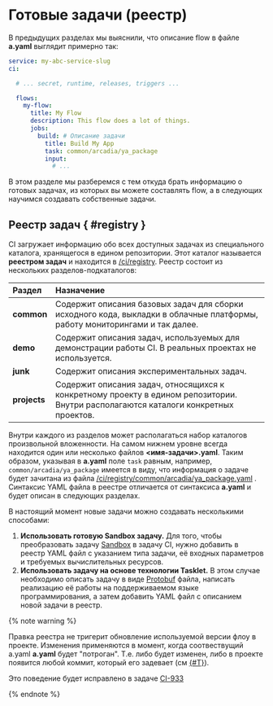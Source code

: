 # Готовые задачи (реестр)

В предыдущих разделах мы выяснили, что описание flow в файле **a.yaml** выглядит примерно так:

```yaml
service: my-abc-service-slug
ci:

  # ... secret, runtime, releases, triggers ...

  flows:
    my-flow:
      title: My Flow
      description: This flow does a lot of things.
      jobs:
        build: # Описание задачи
          title: Build My App
          task: common/arcadia/ya_package
          input:
            # ...
```

В этом разделе мы разберемся с тем откуда брать информацию о готовых задачах, из которых вы можете составлять flow, а в следующих научимся создавать собственные задачи.

## Реестр задач { #registry }

CI загружает информацию обо всех доступных задачах из специального каталога, хранящегося в едином репозитории. Этот каталог называется **реестром задач** и находится в [/ci/registry](https://a.yandex-team.ru/arc/trunk/arcadia/ci/registry). Реестр состоит из нескольких разделов-подкаталогов:

Раздел | Назначение
:--- | :---
**common** | Содержит описания базовых задач для сборки исходного кода, выкладки в облачные платформы, работу мониторингами и так далее.
**demo** | Содержит описания задач, используемых для демонстрации работы CI. В реальных проектах не используется.
**junk** | Содержит описания экспериментальных задач.
**projects** | Содержит описания задач, относящихся к конкретному проекту в едином репозитории. Внутри располагаются каталоги конкретных проектов.

Внутри каждого из разделов может располагаться набор каталогов произвольной вложенности. На самом нижнем уровне всегда
находится один или несколько файлов **<имя-задачи>.yaml**. Таким образом, указывая в **a.yaml** поле `task` равным,
например, `common/arcadia/ya_package` имеется в виду, что информация о задаче будет зачитана из
файла [/ci/registry/common/arcadia/ya_package.yaml](https://a.yandex-team.ru/arc/trunk/arcadia/ci/registry/common/arcadia/ya_package.yaml)
. Синтаксис YAML файла в реестре отличается от синтаксиса **a.yaml** и будет описан в следующих разделах.

В настоящий момент новые задачи можно создавать несколькими способами:

1. **Использовать готовую Sandbox задачу.** Для того, чтобы преобразовать
   задачу [Sandbox](https://sandbox.yandex-team.ru/) в задачу CI, нужно добавить в реестр YAML файл c указанием типа
   задачи, её входных параметров и требуемых вычислительных ресурсов.
2. **Использовать задачу на основе технологии Tasklet.** В этом случае необходимо описать задачу в
   виде [Protobuf](https://developers.google.com/protocol-buffers) файла, написать реализацию её работы на
   поддерживаемом языке программирования, а затем добавить YAML файл с описанием новой задачи в реестр.

{% note warning %}

Правка реестра не тригерит обновление используемой версии флоу в проекте. Изменения применяются в момент, когда
соотвествущий a.yaml **a.yaml** будет "потроган".
Т.е. либо будет изменен, либо в проекте появится любой коммит, который его задевает (см [{#T}](discovery.md)).

Это поведение будет исправлено в задаче [CI-933](https://st.yandex-team.ru/CI-933)

{% endnote %}
